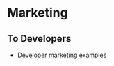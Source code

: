 # Marketing






## To Developers

- [Developer marketing examples](https://www.developermarkepear.com/developer-marketing-examples)